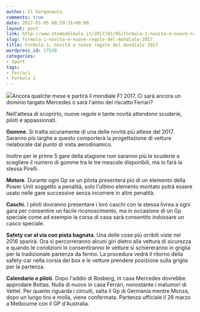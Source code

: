 ```yaml
---
author: Il Gorgonauta
comments: true
date: 2017-01-05 08:59:31+00:00
layout: post
link: http://www.atomodelmale.it/2017/01/05/formula-1-novita-e-nuove-regole-del-mondiale-2017/
slug: formula-1-novita-e-nuove-regole-del-mondiale-2017
title: Formula 1, novità e nuove regole del mondiale 2017
wordpress_id: 17538
categories:
- Sport
tags:
- Ferrari
- Formula 1
---
```


![](http://www.atomodelmale.it/wp-content/uploads/2016/07/ferrari-red-bull.jpg)Ancora qualche mese e partirà il mondiale F1 2017. Ci sarà ancora un dominio targato Mercedes o sarà l'anno del riscatto Ferrari?

Nell'attesa di scoprirlo, nuove regole e tante novità attendono scuderie, piloti e appassionati.

**Gomme**. Si tratta sicuramente di una delle novità più attese del 2017. Saranno più larghe e questo comporterà la progettazione di vetture rielaborate dal punto di vista aerodinamico.


Inoltre per le prime 5 gare della stagione non saranno più le scuderie a scegliere il numero di gomme tra le tre mescole disponibili, ma lo farà la stessa Pirelli.

**Motore**. Durante ogni Gp se un pilota presenterà più di un elemento della Power Unit soggetto a penalità, solo l'ultimo elemento montato potrà essere usato nelle gare successive senza incorrere in altre penalità.

**Caschi.** I piloti dovranno presentare i loro caschi con la stessa livrea a ogni gara per consentire un facile riconoscimento, ma in occasione di un Gp speciale come ad esempio la corsa di casa sarà consentito indossare un casco speciale.

**Safety car al via con pista bagnata**. Una delle cose più orribili viste nel 2016 sparirà. Ora si percorreranno alcuni giri dietro alla vettura di sicurezza e quando le condizioni lo consentiranno le vetture si schiereranno in griglia per la tradizionale partenza da fermo. La procedura vedrà il ritorno della safety-car nella corsia dei box e le vetture prendere posizione sulla griglia per la partenza.

**Calendario e piloti**. Dopo l'addio di Rosberg, in casa Mercedes dovrebbe approdare Bottas. Nulla di nuovo in casa Ferrari, nonostante i malumori di Vettel. Per quanto riguarda i circuiti, salta il Gp di Germania mentre Monza, dopo un lungo tiro e molla, viene confermata. Partenza ufficiale il 26 marzo a Melbourne con il GP d'Australia.

